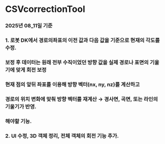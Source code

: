 # CSVcorrectionTool


### 2025년 08_11일 기준 
### 1. 로봇 DK에서 경로의좌표의 이전 값과 다음 값을 기준으로 현재의 각도를 수정. 
### 보정 후 데이터는 원래 전부 수직이었던 방향 값을 실제 경로나 표면의 기울기에 맞게 회전 보정
### 현재 점의 앞뒤 좌표를 이용해 방향 벡터(nx, ny, nz)를 계산하고
### 경로의 위치 변화에 맞춰 방향 벡터를 재계산 → 경사면, 곡면, 또는 라인의 기울기가 반영. 

### 해야할 기능. 
### 2. UI 수정, 3D 객체 정리, 전체 객체의 회전 기능 추가. 

